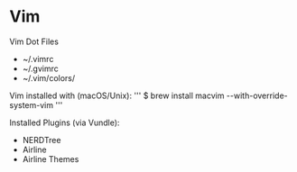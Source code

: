# Vim
Vim Dot Files

* ~/.vimrc
* ~/.gvimrc
* ~/.vim/colors/

Vim installed with (macOS/Unix):
'''
$ brew install macvim --with-override-system-vim
'''

Installed Plugins (via Vundle):
* NERDTree
* Airline
* Airline Themes
